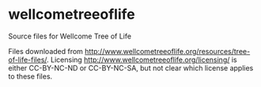 wellcometreeoflife
==================

Source files for Wellcome Tree of Life

Files downloaded from http://www.wellcometreeoflife.org/resources/tree-of-life-files/. Licensing http://www.wellcometreeoflife.org/licensing/ is either CC-BY-NC-ND or CC-BY-NC-SA, but not clear which license applies to these files.